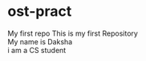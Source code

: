 # ost-pract
My first repo
This is my first Repository
<br> My name is Daksha
<br> i am a CS student
